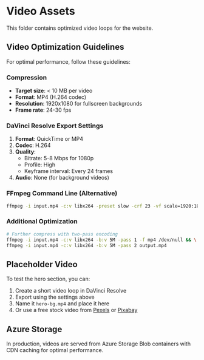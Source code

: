 # Video Assets

This folder contains optimized video loops for the website.

## Video Optimization Guidelines

For optimal performance, follow these guidelines:

### Compression
- **Target size**: < 10 MB per video
- **Format**: MP4 (H.264 codec)
- **Resolution**: 1920x1080 for fullscreen backgrounds
- **Frame rate**: 24-30 fps

### DaVinci Resolve Export Settings
1. **Format**: QuickTime or MP4
2. **Codec**: H.264
3. **Quality**: 
   - Bitrate: 5-8 Mbps for 1080p
   - Profile: High
   - Keyframe interval: Every 24 frames
4. **Audio**: None (for background videos)

### FFmpeg Command Line (Alternative)
```bash
ffmpeg -i input.mp4 -c:v libx264 -preset slow -crf 23 -vf scale=1920:1080 -an output.mp4
```

### Additional Optimization
```bash
# Further compress with two-pass encoding
ffmpeg -i input.mp4 -c:v libx264 -b:v 5M -pass 1 -f mp4 /dev/null && \
ffmpeg -i input.mp4 -c:v libx264 -b:v 5M -pass 2 output.mp4
```

## Placeholder Video

To test the hero section, you can:
1. Create a short video loop in DaVinci Resolve
2. Export using the settings above
3. Name it `hero-bg.mp4` and place it here
4. Or use a free stock video from [Pexels](https://www.pexels.com/videos/) or [Pixabay](https://pixabay.com/videos/)

## Azure Storage

In production, videos are served from Azure Storage Blob containers with CDN caching for optimal performance.
